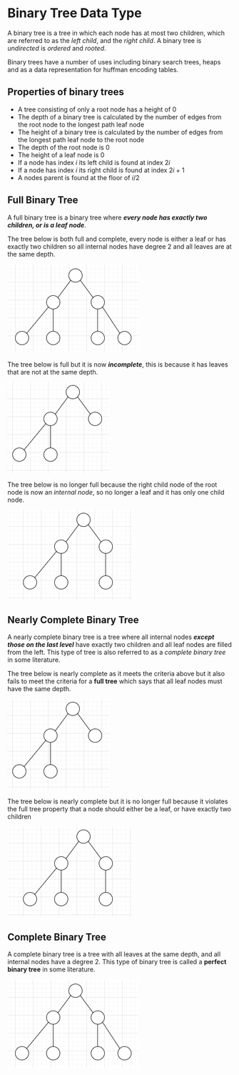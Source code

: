 # Binary Tree Data Type

A binary tree is a tree in which each node has at most two children, which are referred to as the *left child*, and the *right child*. A binary tree is *undirected* is *ordered* and *rooted*.

Binary trees have a number of uses including binary search trees, heaps and as a data representation for huffman encoding tables.

## Properties of binary trees

* A tree consisting of only a root node has a height of 0
* The depth of a binary tree is calculated by the number of edges from the root node to the longest path leaf node
* The height of a binary tree is calculated by the number of edges from the longest path leaf node to the root node
* The depth of the root node is 0
* The height of a leaf node is 0
* If a node has index *i* its left child is found at index 2*i*
* If a node has index *i* its right child is found at index 2*i* + 1
* A nodes parent is found at the floor of *i*/2

## Full Binary Tree

A full binary tree is a binary tree where ***every node has exactly two children, or is a leaf node***.

The tree below is both full and complete, every node is either a leaf or has exactly two children so all internal nodes have degree 2 and all leaves are at the same depth.

<p align="left">
  <img src="images/full_tree.PNG">
</p>

The tree below is full but it is now ***incomplete***, this is because it has leaves that are not at the same depth.

<p align="left">
  <img src="images/full_incomplete_tree.PNG">
</p>

The tree below is no longer full because the right child node of the root node is now an *internal node*, so no longer a leaf and it has only one child node.

<p align="left">
  <img src="images/incomplete_no_longer_full_tree.PNG">
</p>

## Nearly Complete Binary Tree

A nearly complete binary tree is a tree where all internal nodes ***except those on the last level*** have exactly two children and all leaf nodes are filled from the left. This type of tree is also referred to as a *complete binary tree* in some literature.

The tree below is nearly complete as it meets the criteria above but it also fails to meet the criteria for a **full tree** which says that all leaf nodes must have the same depth.

<p align="left">
  <img src="images/full_incomplete_tree.PNG">
</p>

The tree below is nearly complete but it is no longer full because it violates the full tree property that a node should either be a leaf, or have exactly two children

<p align="left">
  <img src="images/incomplete_no_longer_full_tree.PNG">
</p>

## Complete Binary Tree

A complete binary tree is a tree with all leaves at the same depth, and all internal nodes have a degree 2. This type of binary tree is called a **perfect binary tree** in some literature.

<p align="left">
  <img src="images/full_tree.PNG">
</p>
